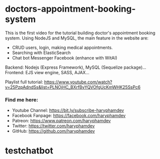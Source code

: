 # doctors-appointment-booking-system

This is the first video for the tutorial building doctor's appointment booking system.
Using NodeJS and MySQL, the main feature in the website are:
- CRUD users, login, making medical appointments.
- Searching with ElasticSearch
- Chat bot Messenger Facebook (enhance with WitAI)

Backend: Nodejs (Express Framework), MySQL (Sequelize package)...
Frontend: EJS view engine, SASS, AJAX...

Playlist full tutorial: https://www.youtube.com/watch?v=25PzpAdndSs&list=PLNOjHC_BXrfBvYQVOfgUcKmWHK25SsPc6

### Find me here:
- Youtube Channel: https://bit.ly/subscribe-haryphamdev
- Facebook Fanpage: https://facebook.com/haryphamdev
- Patreon: https://www.patreon.com/haryphamdev
- Twitter: https://twitter.com/haryphamdev
- GitHub: https://github.com/haryphamdev
# testchatbot
